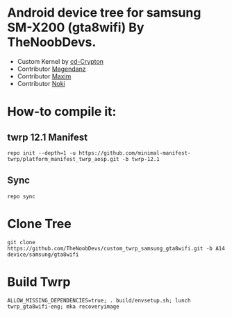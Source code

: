 # Android device tree for samsung SM-X200 (gta8wifi) By TheNoobDevs.

- Custom Kernel by [cd-Crypton](https://github.com/cd-Crypton)
- Contributor [Magendanz](https://github.com/Magendanz)
- Contributor [Maxim](https://github.com/maxim-root)
- Contributor [Noki](https://github.com/nokidevz)

# How-to compile it:

## twrp 12.1 Manifest
    repo init --depth=1 -u https://github.com/minimal-manifest-twrp/platform_manifest_twrp_aosp.git -b twrp-12.1
## Sync
    repo sync
# Clone Tree
    git clone https://github.com/TheNoobDevs/custom_twrp_samsung_gta8wifi.git -b A14 device/samsung/gta8wifi
# Build Twrp
    ALLOW_MISSING_DEPENDENCIES=true; . build/envsetup.sh; lunch twrp_gta8wifi-eng; mka recoveryimage
